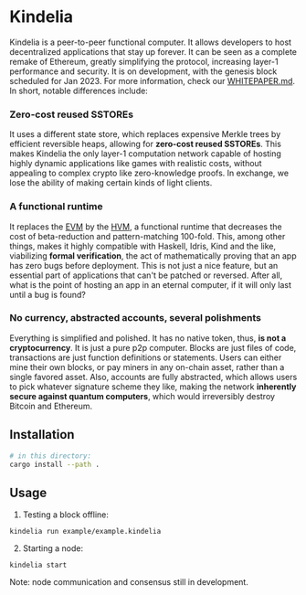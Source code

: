 Kindelia
========

Kindelia is a peer-to-peer functional computer. It allows developers to host decentralized applications that stay up forever. It can be seen as a complete remake of Ethereum, greatly simplifying the protocol, increasing layer-1 performance and security. It is on development, with the genesis block scheduled for Jan 2023. For more information, check our [WHITEPAPER.md](WHITEPAPER.md). In short, notable differences include:

### Zero-cost reused SSTOREs

It uses a different state store, which replaces expensive Merkle trees by efficient reversible heaps, allowing for **zero-cost reused SSTOREs**. This makes Kindelia the only layer-1 computation network capable of hosting highly dynamic applications like games with realistic costs, without appealing to complex crypto like zero-knowledge proofs. In exchange, we lose the ability of making certain kinds of light clients.

### A functional runtime

It replaces the [EVM](https://ethereum.org/en/developers/docs/evm/) by the [HVM](https://github.com/kindelia/hvm), a functional runtime that decreases the cost of beta-reduction and pattern-matching 100-fold. This, among other things, makes it highly compatible with Haskell, Idris, Kind and the like, viabilizing **formal verification**, the act of mathematically proving that an app has zero bugs before deployment. This is not just a nice feature, but an essential part of applications that can't be patched or reversed. After all, what is the point of hosting an app in an eternal computer, if it will only last until a bug is found?

### No currency, abstracted accounts, several polishments

Everything is simplified and polished. It has no native token, thus, **is not a cryptocurrency**. It is just a pure p2p computer. Blocks are just files of code, transactions are just function definitions or statements. Users can either mine their own blocks, or pay miners in any on-chain asset, rather than a single favored asset. Also, accounts are fully abstracted, which allows users to pick whatever signature scheme they like, making the network **inherently secure against quantum computers**, which would irreversibly destroy Bitcoin and Ethereum.

Installation
------------

```bash
# in this directory:
cargo install --path .
```

Usage
-----

1. Testing a block offline:

```
kindelia run example/example.kindelia
```

2. Starting a node:

```
kindelia start
```

Note: node communication and consensus still in development.
